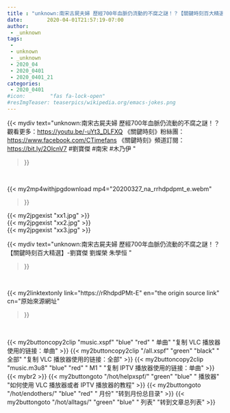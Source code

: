 ```yaml
---
title : "unknown:南宋古屍夫婦 歷經700年血脈仍流動的不腐之謎！？【關鍵時刻百大精選】-劉寶傑 劉燦榮 朱學恒 "
date:        2020-04-01T21:57:19-07:00
author:
 - _unknown
tags:
 - 
 - unknown
 - _unknown
 - 2020_04
 - 2020_0401
 - 2020_0401_21
categories:
 - 2020_0401
#icon:        "fas fa-lock-open"
#resImgTeaser: teaserpics/wikipedia.org/emacs-jokes.png
---
```







{{< mydiv text="unknown:南宋古屍夫婦 歷經700年血脈仍流動的不腐之謎！？ 觀看更多：https://youtu.be/-uYt3_DLFXQ  《關鍵時刻》粉絲團：https://www.facebook.com/CTimefans 《關鍵時刻》頻道訂閱：https://bit.ly/2OlcnV7  #劉寶傑 #南宋 #木乃伊 "
>}}
<br>


{{< my2mp4withjpgdownload mp4="20200327_na_rrhdpdpmt_e.webm"
>}}

{{< my2jpgexist "xx1.jpg" >}}<br>
{{< my2jpgexist "xx2.jpg" >}}<br>
{{< my2jpgexist "xx3.jpg" >}}<br>



{{< mydiv text="unknown:南宋古屍夫婦 歷經700年血脈仍流動的不腐之謎！？【關鍵時刻百大精選】-劉寶傑 劉燦榮 朱學恒 "
>}}
<br>

{{< my2linktextonly link="https://rRhdpdPMt-E"
en="the origin source link" cn="原始來源網址"
>}}


<br>


{{< my2buttoncopy2clip "music.xspf"        "blue"   "red"    " 单曲"  "复制 VLC 播放器使用的链接：单曲" >}} {{< my2buttoncopy2clip "/all.xspf"         "green"  "black"  " 全部"  "复制 VLC 播放器使用的链接：全部" >}} {{< my2buttoncopy2clip "music.m3u8"        "blue"   "red"    " M1 "    "复制 IPTV 播放器使用的链接：单曲" >}} {{< mybr2 >}} {{< my2buttongoto      "/hot/helpxspf/"    "green"  "blue"   " 播放器" "如何使用 VLC 播放器或者 IPTV 播放器的教程" >}} {{< my2buttongoto      "/hot/endothers/"   "blue"   "red"    " 月份"   "转到月份总目录" >}} {{< my2buttongoto      "/hot/alltags/"     "green"  "blue"   " 列表"   "转到文章总列表" >}} 

